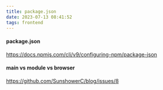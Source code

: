 ```yaml
---
title: package.json
date: 2023-07-13 08:41:52
tags: frontend
---
```

#### package.json
https://docs.npmjs.com/cli/v9/configuring-npm/package-json

#### main vs module vs browser
https://github.com/SunshowerC/blog/issues/8
